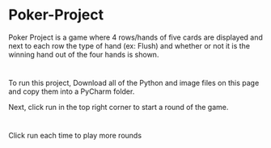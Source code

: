 # Poker-Project
Poker Project is a game where 4 rows/hands of five cards are displayed and next to each row the type of hand (ex: Flush) and whether or not it is the winning hand out of the four hands is shown.
#
To run this project, Download all of the Python and image files on this page and copy them into a PyCharm folder.

Next, click run in the top right corner to start a round of the game. 
#
Click run each time to play more rounds

